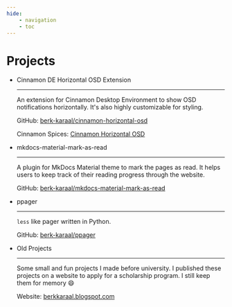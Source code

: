```yaml
---
hide:
    - navigation
    - toc
---
```


# Projects

<div class="grid cards" markdown>

-   Cinnamon DE Horizontal OSD Extension

    ---

    An extension for Cinnamon Desktop Environment to show OSD notifications horizontally. It's also
    highly customizable for styling.

    GitHub:
    [berk-karaal/cinnamon-horizontal-osd](https://github.com/berk-karaal/cinnamon-horizontal-osd)

    Cinnamon Spices:
    [Cinnamon Horizontal OSD](https://cinnamon-spices.linuxmint.com/extensions/view/93)

-   mkdocs-material-mark-as-read

    ---

    A plugin for MkDocs Material theme to mark the pages as read. It helps users to keep track of
    their reading progress through the website.

    GitHub:
    [berk-karaal/mkdocs-material-mark-as-read](https://github.com/berk-karaal/mkdocs-material-mark-as-read)

-   ppager

    ---

    `less` like pager written in Python.

    GitHub: [berk-karaal/ppager](https://github.com/berk-karaal/ppager) 

-   Old Projects

    ---

    Some small and fun projects I made before university. I published these projects on a website to
    apply for a scholarship program. I still keep them for memory :smile:

    Website: [berkkaraal.blogspot.com](https://berkkaraal.blogspot.com)


</div>